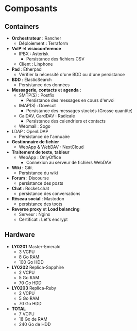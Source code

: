 # Composants

## Containers

* **Orchestrateur** : Rancher
	* Déploiement : Terraform
* **VoIP** et **visioconference**
	* IPBX : Asterisk
		* Persistance des fichiers CSV
	* Client : Linphone
* **Pad** : Etherpad
	* Vérifier la nécessité d'une BDD ou d'une persistance
* **BDD** : ElasticSearch
	* Persistance des données
* **Messagerie**, **contacts** et **agenda** : 
	* SMTP(S) : Postfix
		* Persistance des messages en cours d'envoi
	* IMAP(S) : Dovecot
		* Persistance des messages stockés (Grosse quantité)
	* CalDAV, CardDAV : Radicale
		* Persistance des calendriers et contacts
	* Webmail : Sogo
* LDAP : OpenLDAP
	* Persistance de l'annuaire
* **Gestionnaire de fichier**
	* WebApp & WebDAV : NextCloud
* **Traitement de texte**, **tableur**
	* WebApp : OnlyOffice
		* Connexion au serveur de fichiers WebDAV
* **Wiki** : Gitit
	* Persistance du wiki
* **Forum** : Discourse
	* persistance des posts
* **Chat** : Rocket.chat
	* persistance des conversations
* **Réseau social** : Mastodon
	* persistance des toots
* **Reverse proxy** et **Load balancing**
	* Serveur : Nginx
	* Certificat : Let's encrypt

## Hardware

* **LY0201** Master-Emerald
	* 3 VCPU
	* 8 Go RAM
	* 100 Go HDD
* **LY0202** Replica-Sapphire
	* 2 VCPU
	* 5 Go RAM
	* 70 Go HDD
* **LY0203** Replica-Ruby
	* 2 VCPU
	* 5 Go RAM
	* 70 Go HDD
* **TOTAL**
	* 7 VCPU
	* 18 Go de RAM
	* 240 Go de HDD